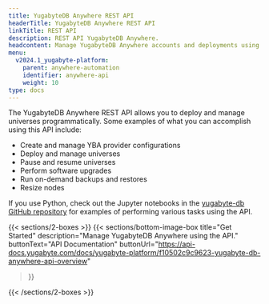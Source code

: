 ```yaml
---
title: YugabyteDB Anywhere REST API
headerTitle: YugabyteDB Anywhere REST API
linkTitle: REST API
description: REST API YugabyteDB Anywhere.
headcontent: Manage YugabyteDB Anywhere accounts and deployments using the REST API
menu:
  v2024.1_yugabyte-platform:
    parent: anywhere-automation
    identifier: anywhere-api
    weight: 10
type: docs
---
```


The YugabyteDB Anywhere REST API allows you to deploy and manage universes programmatically. Some examples of what you can accomplish using this API include:

- Create and manage YBA provider configurations
- Deploy and manage universes
- Pause and resume universes
- Perform software upgrades
- Run on-demand backups and restores
- Resize nodes

If you use Python, check out the Jupyter notebooks in the [yugabyte-db GitHub repository](https://github.com/yugabyte/yugabyte-db/tree/master/managed/api-examples) for examples of performing various tasks using the API.

{{< sections/2-boxes >}}
  {{< sections/bottom-image-box
    title="Get Started"
    description="Manage YugabyteDB Anywhere using the API."
    buttonText="API Documentation"
    buttonUrl="https://api-docs.yugabyte.com/docs/yugabyte-platform/f10502c9c9623-yugabyte-db-anywhere-api-overview"
  >}}

{{< /sections/2-boxes >}}
